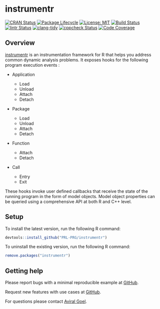 # instrumentr

<!-- badges: start -->
[![CRAN Status](https://www.r-pkg.org/badges/version/instrumentr)](https://cran.r-project.org/package=instrumentr)
[![Package Lifecycle](https://img.shields.io/badge/lifecycle-experimental-orange.svg)](https://www.tidyverse.org/lifecycle/#experimental)
[![License: MIT](https://img.shields.io/github/license/PRL-PRG/instrumentr)](https://opensource.org/licenses/MIT)
[![Build Status](https://github.com/PRL-PRG/instrumentr/workflows/R-CMD-check/badge.svg)](https://github.com/PRL-PRG/instrumentr/actions)
[![lintr Status](https://github.com/PRL-PRG/instrumentr/workflows/lintr/badge.svg)](https://github.com/PRL-PRG/instrumentr/actions?query=workflow%3Alintr)
[![clang-tidy](https://github.com/PRL-PRG/instrumentr/workflows/clang-tidy/badge.svg)](https://github.com/PRL-PRG/instrumentr/actions?query=workflow%3Aclang-tidy)
[![cppcheck Status](https://github.com/PRL-PRG/instrumentr/workflows/cppcheck/badge.svg)](https://github.com/PRL-PRG/instrumentr/actions?query=workflow%3Acppcheck)
[![Code Coverage](https://codecov.io/gh/PRL-PRG/instrumentr/branch/master/graph/badge.svg)](https://codecov.io/gh/PRL-PRG/instrumentr)
<!-- badges: end -->


## Overview

[instrumentr](https://prl-prg.github.io/instrumentr/) is an instrumentation framework for R that helps you address common dynamic analysis problems. It exposes hooks for the following program execution events :

  - Application
    - Load
    - Unload
    - Attach
    - Detach

  - Package
    - Load
    - Unload
    - Attach
    - Detach

  - Function
    - Attach
    - Detach

  - Call
    - Entry
    - Exit

These hooks invoke user defined callbacks that receive the state of the running program in the form of model objects.
Model object properties can be queried using a comprehensive API at both R and C++ level.


## Setup

To install the latest version, run the following R command:

```r
devtools::install_github("PRL-PRG/instrumentr")
```

To uninstall the existing version, run the following R command:

```r
remove.packages("instrumentr")
```


## Getting help

Please report bugs with a minimal reproducible example at [GitHub](https://github.com/PRL-PRG/instrumentr/issues).

Request new features with use cases at [GitHub](https://github.com/PRL-PRG/instrumentr/issues).

For questions please contact [Aviral Goel](http://aviral.io).

